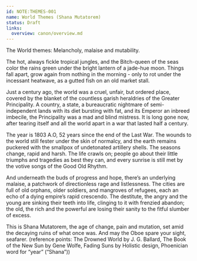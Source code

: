 ```yaml
---
id: NOTE:THEMES-001
name: World Themes (Shana Mutatorem)
status: Draft
links:
  overview: canon/overview.md
---
```


The World themes:
Melancholy, malaise and mutability. 

The hot, always fickle tropical jungles, and the Bitch-queen of the seas color the rains green under the bright lantern of a jade-hue moon. Things fall apart, grow again from nothing in the morning - only to rot under the incessant heatwave, as a gutted fish on an old market stall.

Just a century ago, the world was a cruel, unfair, but ordered place, covered by the blanket of the countless garish heraldries of the Greater Principality. A country, a state, a bureaucratic nightmare of semi-independent lands with its diet bursting with fat, and its Emperor an inbreed imbecile, the Principality was a mad and blind mistress. It is long gone now, after tearing itself and all the world apart in a war that lasted half a century. 

The year is 1803 A.O, 52 years since the end of the Last War. The wounds to the world still fester under the skin of normalcy, and the earth remains puckered with the smallpox of undetonated artillery shells. The seasons change, rapid and harsh. The life crawls on; people go about their little triumphs and tragedies as best they can, and every sunrise is still met by the votive songs of the Good Old Rhythm. 

And underneath the buds of progress and hope, there’s an underlying malaise, a patchwork of directionless rage and listlessness. The cities are full of old orphans, older soldiers, and mangroves of refugees, each an echo of a dying empire’s rapid crescendo. The destitute, the angry and the young are sinking their teeth into life, clinging to it with frenzied abandon; the old, the rich and the powerful are losing their sanity to the fitful slumber of excess. 

This is Shana Mutatorem, the age of change, pain and mutation, set amid the decaying ruins of what once was. And may the Oboe spare your sight, seafarer.
(reference points: The Drowned World by J. G. Ballard, The Book of the New Sun by Gene Wolfe, Fading Suns by Holistic design, Phoenician word for “year” (“Shana”))